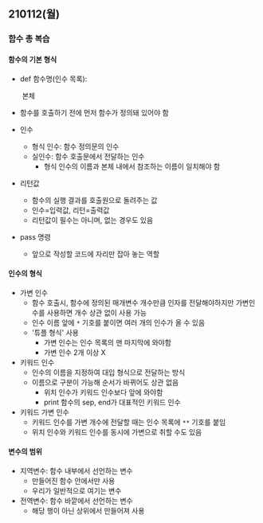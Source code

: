 ## 210112(월)

### 함수 총 복습

#### **함수의 기본 형식**

* def 함수명(인수 목록):

  ​		본체

* 함수를 호출하기 전에 먼저 함수가 정의돼 있어야 함

* 인수

  * 형식 인수: 함수 정의문의 인수
  * 실인수: 함수 호출문에서 전달하는 인수
    * 형식 인수의 이름과 본체 내에서 참조하는 이름이 일치해야 함

* 리턴값

  * 함수의 실행 결과를 호출원으로 돌려주는 값
  * 인수=입력값, 리턴=출력값
  * 리턴값이 필수는 아니며, 없는 경우도 있음

* pass 명령

  * 앞으로 작성할 코드에 자리만 잡아 놓는 역할

  

#### **인수의 형식**

* 가변 인수
  * 함수 호출시, 함수에 정의된 매개변수 개수만큼 인자를 전달해야하지만 가변인수를 사용하면 개수 상관 없이 사용 가능
  * 인수 이름 앞에 ```*``` 기호를 붙이면 여러 개의 인수가 올 수 있음
  * '튜플 형식' 사용
    * 가변 인수는 인수 목록의 맨 마지막에 와야함
    * 가변 인수 2개 이상 X
* 키워드 인수
  * 인수의 이름을 지정하여 대입 형식으로 전달하는 방식
  * 이름으로 구분이 가능해 순서가 바뀌어도 상관 없음
    * 위치 인수가 키워드 인수보다 앞에 와야함
    * print 함수의 sep, end가 대표적인 키워드 인수
* 키워드 가변 인수
  * 키워드 인수를 가변 개수에 전달할 때는 인수 목록에 ```**``` 기호를 붙임
  * 위치 인수와 키워드 인수를 동시에 가변으로 취할 수도 있음



#### 변수의 범위

* 지역변수: 함수 내부에서 선언하는 변수
  * 만들어진 함수 안에서만 사용
  * 우리가 일반적으로 여기는 변수
* 전역변수: 함수 바깥에서 선언하는 변수
  * 해당 행이 아닌 상위에서 만들어져 사용